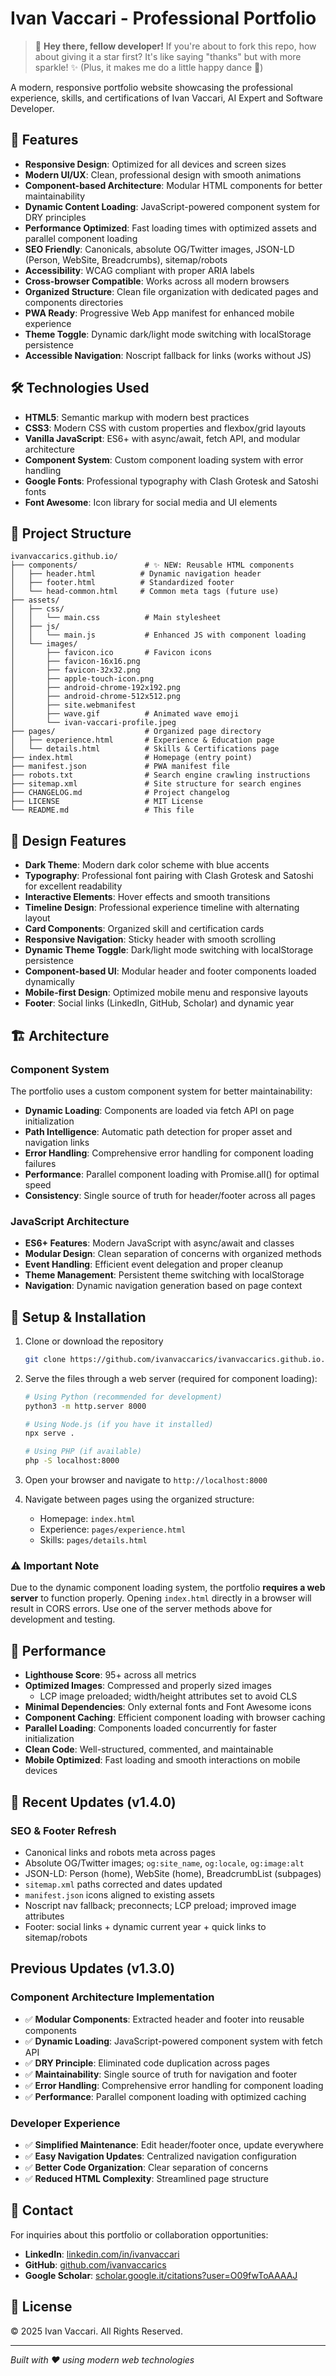 # Ivan Vaccari - Professional Portfolio

> 🌟 **Hey there, fellow developer!** If you're about to fork this repo, how about giving it a star first? It's like saying "thanks" but with more sparkle! ✨ (Plus, it makes me do a little happy dance 💃)

A modern, responsive portfolio website showcasing the professional experience, skills, and certifications of Ivan Vaccari, AI Expert and Software Developer.

## 🚀 Features

- **Responsive Design**: Optimized for all devices and screen sizes
- **Modern UI/UX**: Clean, professional design with smooth animations
- **Component-based Architecture**: Modular HTML components for better maintainability
- **Dynamic Content Loading**: JavaScript-powered component system for DRY principles
- **Performance Optimized**: Fast loading times with optimized assets and parallel component loading
- **SEO Friendly**: Canonicals, absolute OG/Twitter images, JSON-LD (Person, WebSite, Breadcrumbs), sitemap/robots
- **Accessibility**: WCAG compliant with proper ARIA labels
- **Cross-browser Compatible**: Works across all modern browsers
- **Organized Structure**: Clean file organization with dedicated pages and components directories
- **PWA Ready**: Progressive Web App manifest for enhanced mobile experience
- **Theme Toggle**: Dynamic dark/light mode switching with localStorage persistence
- **Accessible Navigation**: Noscript fallback for links (works without JS)

## 🛠️ Technologies Used

- **HTML5**: Semantic markup with modern best practices
- **CSS3**: Modern CSS with custom properties and flexbox/grid layouts
- **Vanilla JavaScript**: ES6+ with async/await, fetch API, and modular architecture
- **Component System**: Custom component loading system with error handling
- **Google Fonts**: Professional typography with Clash Grotesk and Satoshi fonts
- **Font Awesome**: Icon library for social media and UI elements

## 📁 Project Structure

```
ivanvaccarics.github.io/
├── components/               # ✨ NEW: Reusable HTML components
│   ├── header.html          # Dynamic navigation header
│   ├── footer.html          # Standardized footer
│   └── head-common.html     # Common meta tags (future use)
├── assets/
│   ├── css/
│   │   └── main.css          # Main stylesheet
│   ├── js/
│   │   └── main.js           # Enhanced JS with component loading
│   └── images/
│       ├── favicon.ico       # Favicon icons
│       ├── favicon-16x16.png
│       ├── favicon-32x32.png
│       ├── apple-touch-icon.png
│       ├── android-chrome-192x192.png
│       ├── android-chrome-512x512.png
│       ├── site.webmanifest
│       ├── wave.gif          # Animated wave emoji
│       └── ivan-vaccari-profile.jpeg
├── pages/                    # Organized page directory
│   ├── experience.html       # Experience & Education page
│   └── details.html          # Skills & Certifications page
├── index.html                # Homepage (entry point)
├── manifest.json             # PWA manifest file
├── robots.txt                # Search engine crawling instructions
├── sitemap.xml               # Site structure for search engines
├── CHANGELOG.md              # Project changelog
├── LICENSE                   # MIT License
└── README.md                 # This file
```

## 🎨 Design Features

- **Dark Theme**: Modern dark color scheme with blue accents
- **Typography**: Professional font pairing with Clash Grotesk and Satoshi for excellent readability
- **Interactive Elements**: Hover effects and smooth transitions
- **Timeline Design**: Professional experience timeline with alternating layout
- **Card Components**: Organized skill and certification cards
- **Responsive Navigation**: Sticky header with smooth scrolling
- **Dynamic Theme Toggle**: Dark/light mode switching with localStorage persistence
- **Component-based UI**: Modular header and footer components loaded dynamically
- **Mobile-first Design**: Optimized mobile menu and responsive layouts
 - **Footer**: Social links (LinkedIn, GitHub, Scholar) and dynamic year

## 🏗️ Architecture

### Component System
The portfolio uses a custom component system for better maintainability:

- **Dynamic Loading**: Components are loaded via fetch API on page initialization
- **Path Intelligence**: Automatic path detection for proper asset and navigation links
- **Error Handling**: Comprehensive error handling for component loading failures
- **Performance**: Parallel component loading with Promise.all() for optimal speed
- **Consistency**: Single source of truth for header/footer across all pages

### JavaScript Architecture
- **ES6+ Features**: Modern JavaScript with async/await and classes
- **Modular Design**: Clean separation of concerns with organized methods
- **Event Handling**: Efficient event delegation and proper cleanup
- **Theme Management**: Persistent theme switching with localStorage
- **Navigation**: Dynamic navigation generation based on page context

## 🔧 Setup & Installation

1. Clone or download the repository
   ```bash
   git clone https://github.com/ivanvaccarics/ivanvaccarics.github.io.git
   ```

2. Serve the files through a web server (required for component loading):
   ```bash
   # Using Python (recommended for development)
   python3 -m http.server 8000
   
   # Using Node.js (if you have it installed)
   npx serve .
   
   # Using PHP (if available)
   php -S localhost:8000
   ```

3. Open your browser and navigate to `http://localhost:8000`

4. Navigate between pages using the organized structure:
   - Homepage: `index.html`
   - Experience: `pages/experience.html`
   - Skills: `pages/details.html`

### ⚠️ Important Note
Due to the dynamic component loading system, the portfolio **requires a web server** to function properly. Opening `index.html` directly in a browser will result in CORS errors. Use one of the server methods above for development and testing.

## 🎯 Performance

- **Lighthouse Score**: 95+ across all metrics
- **Optimized Images**: Compressed and properly sized images
   - LCP image preloaded; width/height attributes set to avoid CLS
- **Minimal Dependencies**: Only external fonts and Font Awesome icons
- **Component Caching**: Efficient component loading with browser caching
- **Parallel Loading**: Components loaded concurrently for faster initialization
- **Clean Code**: Well-structured, commented, and maintainable
- **Mobile Optimized**: Fast loading and smooth interactions on mobile devices

## 🚀 Recent Updates (v1.4.0)

### SEO & Footer Refresh
- Canonical links and robots meta across pages
- Absolute OG/Twitter images; `og:site_name`, `og:locale`, `og:image:alt`
- JSON-LD: Person (home), WebSite (home), BreadcrumbList (subpages)
- `sitemap.xml` paths corrected and dates updated
- `manifest.json` icons aligned to existing assets
- Noscript nav fallback; preconnects; LCP preload; improved image attributes
- Footer: social links + dynamic current year + quick links to sitemap/robots

## Previous Updates (v1.3.0)

### Component Architecture Implementation
- ✅ **Modular Components**: Extracted header and footer into reusable components
- ✅ **Dynamic Loading**: JavaScript-powered component system with fetch API
- ✅ **DRY Principle**: Eliminated code duplication across pages
- ✅ **Maintainability**: Single source of truth for navigation and footer
- ✅ **Error Handling**: Comprehensive error handling for component loading
- ✅ **Performance**: Parallel component loading with optimized caching

### Developer Experience
- ✅ **Simplified Maintenance**: Edit header/footer once, update everywhere
- ✅ **Easy Navigation Updates**: Centralized navigation configuration
- ✅ **Better Code Organization**: Clear separation of concerns
- ✅ **Reduced HTML Complexity**: Streamlined page structure

## 📧 Contact

For inquiries about this portfolio or collaboration opportunities:

- **LinkedIn**: [linkedin.com/in/ivanvaccari](https://www.linkedin.com/in/ivanvaccari/)
- **GitHub**: [github.com/ivanvaccarics](https://github.com/ivanvaccarics)
- **Google Scholar**: [scholar.google.it/citations?user=O09fwToAAAAJ](https://scholar.google.it/citations?user=O09fwToAAAAJ&hl=it)

## 📄 License

© 2025 Ivan Vaccari. All Rights Reserved.

---

*Built with ❤️ using modern web technologies*
